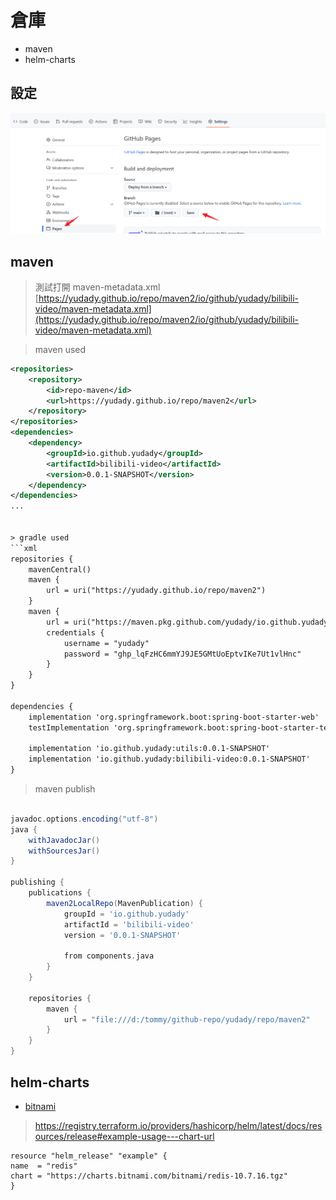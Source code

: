 # 倉庫
* maven
* helm-charts

## 設定
![github setting](github-pages-setting.png)

## maven
> 測試打開 maven-metadata.xml
[https://yudady.github.io/repo/maven2/io/github/yudady/bilibili-video/maven-metadata.xml](https://yudady.github.io/repo/maven2/io/github/yudady/bilibili-video/maven-metadata.xml)

> maven used
```xml
<repositories>
    <repository>
        <id>repo-maven</id>
        <url>https://yudady.github.io/repo/maven2</url>
    </repository>
</repositories>
<dependencies>
    <dependency>
        <groupId>io.github.yudady</groupId>
        <artifactId>bilibili-video</artifactId>
        <version>0.0.1-SNAPSHOT</version>
    </dependency>
</dependencies>
...


> gradle used
```xml
repositories {
	mavenCentral()
	maven {
		url = uri("https://yudady.github.io/repo/maven2")
	}
	maven {
		url = uri("https://maven.pkg.github.com/yudady/io.github.yudady")
		credentials {
			username = "yudady"
			password = "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"
		}
	}
}

dependencies {
	implementation 'org.springframework.boot:spring-boot-starter-web'
	testImplementation 'org.springframework.boot:spring-boot-starter-test'

	implementation 'io.github.yudady:utils:0.0.1-SNAPSHOT'
	implementation 'io.github.yudady:bilibili-video:0.0.1-SNAPSHOT'
}
```




> maven publish
```groovy

javadoc.options.encoding("utf-8")
java {
	withJavadocJar()
	withSourcesJar()
}

publishing {
	publications {
		maven2LocalRepo(MavenPublication) {
			groupId = 'io.github.yudady'
			artifactId = 'bilibili-video'
			version = '0.0.1-SNAPSHOT'

			from components.java
		}
	}

	repositories {
		maven {
			url = "file:///d:/tommy/github-repo/yudady/repo/maven2"
		}
	}
}
```

## helm-charts
* [bitnami](https://artifacthub.io/)

> https://registry.terraform.io/providers/hashicorp/helm/latest/docs/resources/release#example-usage---chart-url

```gotemplate
resource "helm_release" "example" {
name  = "redis"
chart = "https://charts.bitnami.com/bitnami/redis-10.7.16.tgz"
}
```











